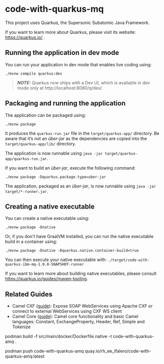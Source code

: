 # code-with-quarkus-mq

This project uses Quarkus, the Supersonic Subatomic Java Framework.

If you want to learn more about Quarkus, please visit its website: https://quarkus.io/ .

## Running the application in dev mode

You can run your application in dev mode that enables live coding using:
```shell script
./mvnw compile quarkus:dev
```

> **_NOTE:_**  Quarkus now ships with a Dev UI, which is available in dev mode only at http://localhost:8080/q/dev/.

## Packaging and running the application

The application can be packaged using:
```shell script
./mvnw package
```
It produces the `quarkus-run.jar` file in the `target/quarkus-app/` directory.
Be aware that it’s not an _über-jar_ as the dependencies are copied into the `target/quarkus-app/lib/` directory.

The application is now runnable using `java -jar target/quarkus-app/quarkus-run.jar`.

If you want to build an _über-jar_, execute the following command:
```shell script
./mvnw package -Dquarkus.package.type=uber-jar
```

The application, packaged as an _über-jar_, is now runnable using `java -jar target/*-runner.jar`.

## Creating a native executable

You can create a native executable using: 
```shell script
./mvnw package -Dnative
```

Or, if you don't have GraalVM installed, you can run the native executable build in a container using: 
```shell script
./mvnw package -Dnative -Dquarkus.native.container-build=true
```

You can then execute your native executable with: `./target/code-with-quarkus-ibm-mq-1.0.0-SNAPSHOT-runner`

If you want to learn more about building native executables, please consult https://quarkus.io/guides/maven-tooling.

## Related Guides

- Camel CXF ([guide](https://access.redhat.com/documentation/en-us/red_hat_integration/3.latest/html/camel_extensions_for_quarkus_reference/extensions-cxf-soap)): Expose SOAP WebServices using Apache CXF or connect to external WebServices using CXF WS client
- Camel Core ([guide](https://access.redhat.com/documentation/en-us/red_hat_integration/3.latest/html/camel_extensions_for_quarkus_reference/extensions-core)): Camel core functionality and basic Camel languages: Constant, ExchangeProperty, Header, Ref, Simple and Tokenize



podman build -f src/main/docker/Dockerfile.native -t code-with-quarkus-amq .

podman push code-with-quarkus-amq quay.io/rh_ee_lfalero/code-with-quarkus-amq:latest
